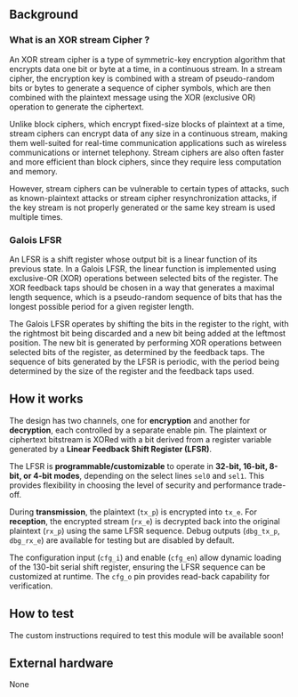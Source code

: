 <!---

This file is used to generate your project datasheet. Please fill in the information below and delete any unused
sections.

You can also include images in this folder and reference them in the markdown. Each image must be less than
512 kb in size, and the combined size of all images must be less than 1 MB.
-->

## Background

### What is an XOR stream Cipher ? 
An XOR stream cipher is a type of symmetric-key encryption algorithm that encrypts data one bit or byte at a time, in a continuous stream. In a stream cipher, the encryption key is combined with a stream of pseudo-random bits or bytes to generate a sequence of cipher symbols, which are then combined with the plaintext message using the XOR (exclusive OR) operation to generate the ciphertext.

Unlike block ciphers, which encrypt fixed-size blocks of plaintext at a time, stream ciphers can encrypt data of any size in a continuous stream, making them well-suited for real-time communication applications such as wireless communications or internet telephony. Stream ciphers are also often faster and more efficient than block ciphers, since they require less computation and memory.

However, stream ciphers can be vulnerable to certain types of attacks, such as known-plaintext attacks or stream cipher resynchronization attacks, if the key stream is not properly generated or the same key stream is used multiple times.

### Galois LFSR
An LFSR is a shift register whose output bit is a linear function of its previous state. In a Galois LFSR, the linear function is implemented using exclusive-OR (XOR) operations between selected bits of the register. The XOR feedback taps should be chosen in a way that generates a maximal length sequence, which is a pseudo-random sequence of bits that has the longest possible period for a given register length.

The Galois LFSR operates by shifting the bits in the register to the right, with the rightmost bit being discarded and a new bit being added at the leftmost position. The new bit is generated by performing XOR operations between selected bits of the register, as determined by the feedback taps. The sequence of bits generated by the LFSR is periodic, with the period being determined by the size of the register and the feedback taps used.


## How it works

The design has two channels, one for **encryption** and another for **decryption**, each controlled by a separate enable pin. The plaintext or ciphertext bitstream is XORed with a bit derived from a register variable generated by a **Linear Feedback Shift Register (LFSR)**.  

The LFSR is **programmable/customizable** to operate in **32-bit, 16-bit, 8-bit, or 4-bit modes**, depending on the select lines `sel0` and `sel1`. This provides flexibility in choosing the level of security and performance trade-off.  

During **transmission**, the plaintext (`tx_p`) is encrypted into `tx_e`. For **reception**, the encrypted stream (`rx_e`) is decrypted back into the original plaintext (`rx_p`) using the same LFSR sequence. Debug outputs (`dbg_tx_p`, `dbg_rx_e`) are available for testing but are disabled by default.  

The configuration input (`cfg_i`) and enable (`cfg_en`) allow dynamic loading of the 130-bit serial shift register, ensuring the LFSR sequence can be customized at runtime. The `cfg_o` pin provides read-back capability for verification.  

## How to test

The custom instructions required to test this module will be available soon!

## External hardware
None
